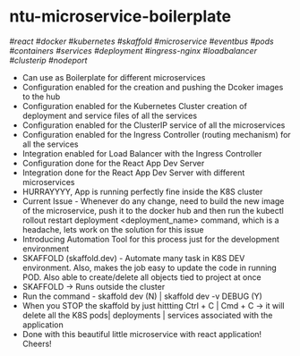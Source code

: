 # ntu-microservice-boilerplate

*#react #docker #kubernetes #skaffold #microservice #eventbus #pods #containers #services #deployment #ingress-nginx #loadbalancer #clusterip #nodeport*

- Can use as Boilerplate for different microservices
- Configuration enabled for the creation and pushing the Dcoker images to the hub
- Configuration enabled for the Kubernetes Cluster creation of deployment and service files of all the services
- Configuration enabled for the ClusterIP service of all the microservices
- Configuration enabled for the Ingress Controller (routing mechanism) for all the services
- Integration enabled for Load Balancer with the Ingress Controller
- Configuration done for the React App Dev Server
- Integration done for the React App Dev Server with different microservices
- HURRAYYYY, App is running perfectly fine inside the K8S cluster
- Current Issue - Whenever do any change, need to build the new image of the microservice, push it to the docker hub and then run the kubectl rollout restart deployment <deployment_name> command, which is a headache, lets work on the solution for this issue
- Introducing Automation Tool for this process just for the development environment
- SKAFFOLD (skaffold.dev) - Automate many task in K8S DEV environment. Also, makes the job easy to update the code in running POD. Also able to create/delete all objects tied to project at once
- SKAFFOLD -> Runs outside the cluster
- Run the command - skaffold dev (N) | skaffold dev -v DEBUG (Y)
- When you STOP the skaffold by just hittting Ctrl + C | Cmd + C -> it will delete all the K8S pods| deployments | services associated with the application
- Done with this beautiful little microservice with react application! Cheers!

